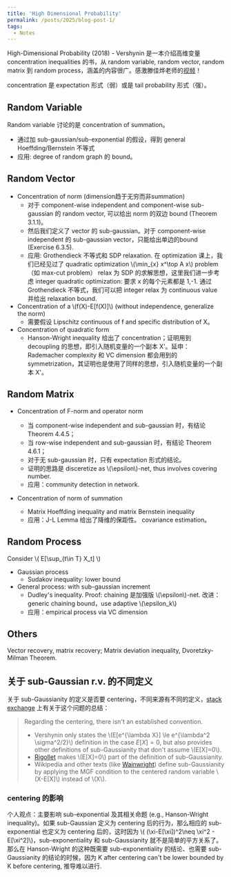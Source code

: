```yaml
---
title: 'High Dimensional Probability'
permalink: /posts/2025/blog-post-1/
tags:
  - Notes
---
```

High-Dimensional Probability (2018) - Vershynin 是一本介绍高维变量 concentration inequalities 的书，从 random variable, random vector, random matrix 到 random process，涵盖的内容很广。感激滕佳烨老师的[视频](http://www.tengjiaye.com/HDP.html)！

concentration 是 expectation 形式（弱）或是 tail probability 形式（强）。

## Random Variable

Random variable 讨论的是 concentration of summation。
- 通过加 sub-gaussian/sub-exponential 的假设，得到 general Hoeffding/Bernstein 不等式
- 应用: degree of random graph 的 bound。

## Random Vector

- Concentration of norm (dimension趋于无穷而非summation) 
  - 对于 component-wise independent and component-wise sub-gaussian 的 random vector, 可以给出 norm 的双边 bound (Theorem 3.1.1)。
  - 然后我们定义了 vector 的 sub-gaussian。对于 component-wise independent 的 sub-gaussian vector，只能给出单边的bound (Exercise 6.3.5). 
  - 应用: Grothendieck 不等式和 SDP relaxation. 在 optimization 课上，我们已经见过了 quadratic optimization \\(\min_{x} x^\top A x\\) problem （如 max-cut problem） relax 为 SDP 的求解思想，这里我们进一步考虑 integer quadratic optimization: 要求 x 的每个元素都是 1,-1. 通过Grothendieck 不等式，我们可以把 integer relax 为 continuous value 并给出 relaxation bound.
- Concentration of a \\(f(X)-E[f(X)]\\) (without independence, generalize the norm)
  - 需要假设 Lipschitz continuous of f and specific distribution of X。
- Concentration of quadratic form
  - Hanson-Wright inequality 给出了 concentration；证明用到 decoupling 的思想，即引入随机变量的一个副本 X'。延申：Rademacher complexity 和 VC dimension 都会用到的 symmetrization，其证明也是使用了同样的思想，引入随机变量的一个副本 X'。

## Random Matrix

- Concentration of F-norm and operator norm
  - 当 component-wise independent and sub-gaussian 时，有结论 Theorem 4.4.5；
  - 当 row-wise independent and sub-gaussian 时，有结论 Theorem 4.6.1；
  - 对于无 sub-gaussian 时，只有 expectation 形式的结论。
  - 证明的思路是 disceretize as \\(\epsilon\\)-net, thus involves covering number. 
  - 应用：community detection in network.

- Concentration of norm of summation
  - Matrix Hoeffding inequality and matrix Bernstein inequality
  - 应用：J-L Lemma 给出了降维的保距性。 covariance estimation。

## Random Process

Consider \\( E[\sup_{t\in T} X_t] \\)
- Gaussian process
  - Sudakov inequality: lower bound
- General process: with sub-gaussian increment
  - Dudley's inequality. Proof: chaining 是加强版 \\(\epsilon\\)-net. 改进：generic chaining bound，use adaptive \\(\epsilon_k\\)
  - 应用：empirical process via VC dimension

## Others

Vector recovery, matrix recovery; Matrix deviation inequality, Dvoretzky-Milman Theorem.

## 关于 sub-Gaussian r.v. 的不同定义
关于 sub-Gaussianity 的定义是否要 centering，不同来源有不同的定义，[stack exchange](https://math.stackexchange.com/questions/4234437/about-the-definition-of-sub-gaussian) 上有关于这个问题的总结：
> Regarding the centering, there isn't an established convention.
> - Vershynin only states the \\(E[e^{\lambda X}] \le e^{\lambda^2 \sigma^2/2}\\) definition in the case $E[X]=0$, but also provides other definitions of sub-Gaussianity that don't assume \\(E[X]=0\\).
> - [Rigollet](https://ocw.mit.edu/courses/mathematics/18-s997-high-dimensional-statistics-spring-2015/lecture-notes/MIT18_S997S15_Chapter1.pdf#page=3) makes \\(E[X]=0\\) part of the definition of sub-Gaussianity.
> - Wikipedia and other texts (like [Wainwright](https://www.stat.berkeley.edu/~mjwain/stat210b/Chap2_TailBounds_Jan22_2015.pdf#page=3)) define sub-Gaussianity by applying the MGF condition to the centered random variable \\(X-E[X]\\) instead of \\(X\\).

### centering 的影响
个人观点：主要影响 sub-exponential 及其相关命题 (e.g., Hanson-Wright inequality)。如果 sub-Gaussian 定义为 centering 后的行为，那么相应的 sub-exponential 也定义为 centering 后的，这时因为 \\( (\xi-E[\xi])^2\neq \xi^2 - E[\xi^2]\\)，sub-exponentiality 和 sub-Gaussianity 就不是简单的平方关系了。那么在 Hanson-Wright 的这种既需要 sub-exponentiality 的结论、也需要 sub-Gaussianity 的结论的时候，因为 K after centering can't be lower bounded by K before centering, 推导难以进行. 